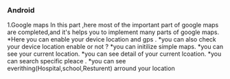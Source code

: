 ### Android 

1.Google maps
In this part ,here most of the important part of google maps are completed,and it's helps you to implement many parts  of google maps.
*Here you can enable your device location and gps .
*you can also check your device location enable or not ?
*you can initilize simple maps.
*you can see your current location.
*you can see detail of your current lcoation.
*you can search specific pleace .
*you can see everithing(Hospital,school,Resturent) arround your location
